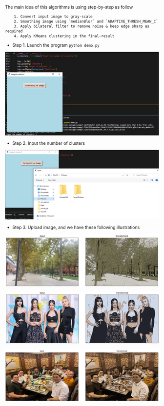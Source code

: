 
The main idea of this algorithms is using step-by-step as follow

        1. Convert input image to gray-scale
        2. Smoothing image using `medianBlur` and `ADAPTIVE_THRESH_MEAN_C`
        3. Apply bilateral filter to remove noise & keep edge sharp as required
        4. Apply KMeans clustering in the final-result

- Step 1. Launch the program `python demo.py`

![Alt text](hinh-anh/rev1.PNG)

- Step 2. Input the number of clusters

![Alt text](hinh-anh/rev2.PNG)

- Step 3. Upload image, and we have these following illustrations

![Alt text](hinh-anh/rev3.PNG)

![Alt text](hinh-anh/rev4.PNG)

![Alt text](hinh-anh/rev5.PNG)